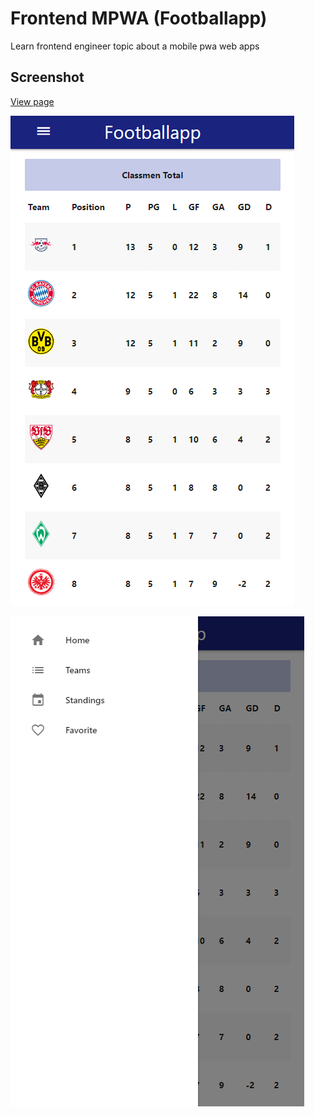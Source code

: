 # Frontend MPWA (Footballapp)
Learn frontend engineer topic about a mobile pwa web apps

## Screenshot
[View page](https://anantyan.github.io/footballapp/public/)

![alt_text](https://raw.githubusercontent.com/anantyan/footballapp/master/Screenshot%202020-10-29%20152210.png)

![alt_text](https://raw.githubusercontent.com/anantyan/footballapp/master/Screenshot%202020-10-29%20152249.png)
